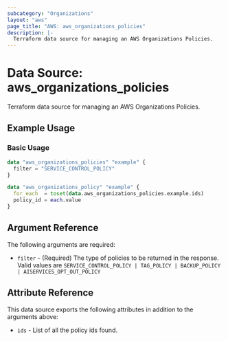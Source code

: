 ```yaml
---
subcategory: "Organizations"
layout: "aws"
page_title: "AWS: aws_organizations_policies"
description: |-
  Terraform data source for managing an AWS Organizations Policies.
---
```


# Data Source: aws_organizations_policies

Terraform data source for managing an AWS Organizations Policies.

## Example Usage

### Basic Usage

```terraform
data "aws_organizations_policies" "example" {
  filter = "SERVICE_CONTROL_POLICY"
}

data "aws_organizations_policy" "example" {
  for_each  = toset(data.aws_organizations_policies.example.ids)
  policy_id = each.value
}
```

## Argument Reference

The following arguments are required:

* `filter` - (Required) The type of policies to be returned in the response. Valid values are `SERVICE_CONTROL_POLICY | TAG_POLICY | BACKUP_POLICY | AISERVICES_OPT_OUT_POLICY`

## Attribute Reference

This data source exports the following attributes in addition to the arguments above:

* `ids` - List of all the policy ids found.

